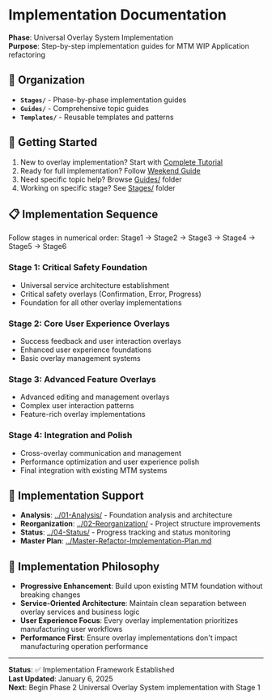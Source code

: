 # Implementation Documentation

**Phase**: Universal Overlay System Implementation  
**Purpose**: Step-by-step implementation guides for MTM WIP Application refactoring  

## 📁 Organization

- **`Stages/`** - Phase-by-phase implementation guides
- **`Guides/`** - Comprehensive topic guides  
- **`Templates/`** - Reusable templates and patterns

## 🚀 Getting Started

1. New to overlay implementation? Start with [Complete Tutorial](Guides/Complete-Overlay-Development-Tutorial.md)
2. Ready for full implementation? Follow [Weekend Guide](Weekend-Implementation-Guide.md)
3. Need specific topic help? Browse [Guides/](Guides/) folder
4. Working on specific stage? See [Stages/](Stages/) folder

## 📋 Implementation Sequence

Follow stages in numerical order: Stage1 → Stage2 → Stage3 → Stage4 → Stage5 → Stage6

### Stage 1: Critical Safety Foundation
- Universal service architecture establishment
- Critical safety overlays (Confirmation, Error, Progress)
- Foundation for all other overlay implementations

### Stage 2: Core User Experience Overlays  
- Success feedback and user interaction overlays
- Enhanced user experience foundations
- Basic overlay management systems

### Stage 3: Advanced Feature Overlays
- Advanced editing and management overlays
- Complex user interaction patterns
- Feature-rich overlay implementations

### Stage 4: Integration and Polish
- Cross-overlay communication and management
- Performance optimization and user experience polish
- Final integration with existing MTM systems

## 🔗 Implementation Support

- **Analysis**: [../01-Analysis/](../01-Analysis/README.md) - Foundation analysis and architecture
- **Reorganization**: [../02-Reorganization/](../02-Reorganization/README.md) - Project structure improvements
- **Status**: [../04-Status/](../04-Status/README.md) - Progress tracking and status monitoring
- **Master Plan**: [../Master-Refactor-Implementation-Plan.md](../Master-Refactor-Implementation-Plan.md)

## 🎯 Implementation Philosophy

- **Progressive Enhancement**: Build upon existing MTM foundation without breaking changes
- **Service-Oriented Architecture**: Maintain clean separation between overlay services and business logic  
- **User Experience Focus**: Every overlay implementation prioritizes manufacturing user workflows
- **Performance First**: Ensure overlay implementations don't impact manufacturing operation performance

---

**Status**: ✅ Implementation Framework Established  
**Last Updated**: January 6, 2025  
**Next**: Begin Phase 2 Universal Overlay System implementation with Stage 1